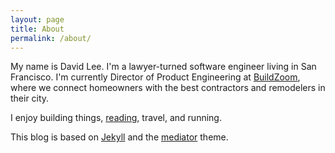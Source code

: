 ```yaml
---
layout: page
title: About
permalink: /about/
---
```


My name is David Lee.  I'm a lawyer-turned software engineer living in San Francisco.  I'm currently Director of Product Engineering at [BuildZoom](http://www.buildzoom), where we connect homeowners with the best contractors and remodelers in their city.

I enjoy building things, [reading](/books), travel, and running.

This blog is based on [Jekyll](http://jekyllrb.com/) and the [mediator](https://github.com/dirkfabisch/mediator)  theme.
